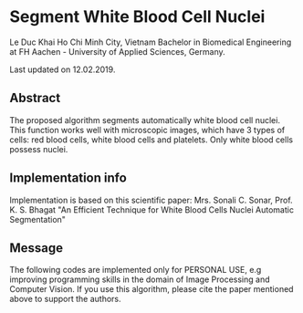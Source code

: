 # Segment White Blood Cell Nuclei
Le Duc Khai
Ho Chi Minh City, Vietnam
Bachelor in Biomedical Engineering at FH Aachen - University of Applied Sciences, Germany.

Last updated on 12.02.2019.

## Abstract
The proposed algorithm segments automatically white blood cell nuclei.
This function works well with microscopic images, which have 3 types of cells: red blood cells, white blood cells and platelets. Only white blood cells possess nuclei.

## Implementation info
Implementation is based on this scientific paper:
Mrs. Sonali C. Sonar, Prof. K. S. Bhagat
"An Efficient Technique for White Blood Cells Nuclei Automatic Segmentation"

## Message
The following codes are implemented only for PERSONAL USE, e.g improving programming skills in the domain of Image Processing and Computer Vision.
If you use this algorithm, please cite the paper mentioned above to support the authors.

